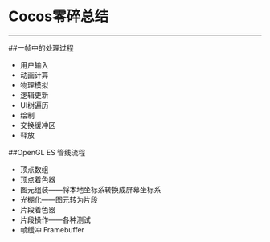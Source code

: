 # Cocos零碎总结

<!-- create time: 2015-03-19 01:41:51  -->

----

##一帧中的处理过程
* 用户输入
* 动画计算
* 物理模拟
* 逻辑更新
* UI树遍历
* 绘制
* 交换缓冲区
* 释放

##OpenGL ES 管线流程
* 顶点数组
* 顶点着色器
* 图元组装——将本地坐标系转换成屏幕坐标系
* 光棚化——图元转为片段
* 片段着色器
* 片段操作——各种测试
* 帧缓冲 Framebuffer


